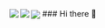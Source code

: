 <img align="center" src="https://foxly.de/images/style-11/pageLogo-3ce78f7d.svg">
### Hi there 👋

<img align="left" src="https://github-readme-stats.vercel.app/api?username=foxly-it&count_private=true&line_height=21&show_icons=true&hide_border=true&theme=calm"/>
<img align="left" src="https://github-readme-stats.vercel.app/api/top-langs/?username=foxly-it&layout=compact&card_width=250&hide_border=true&theme=calm"/>

